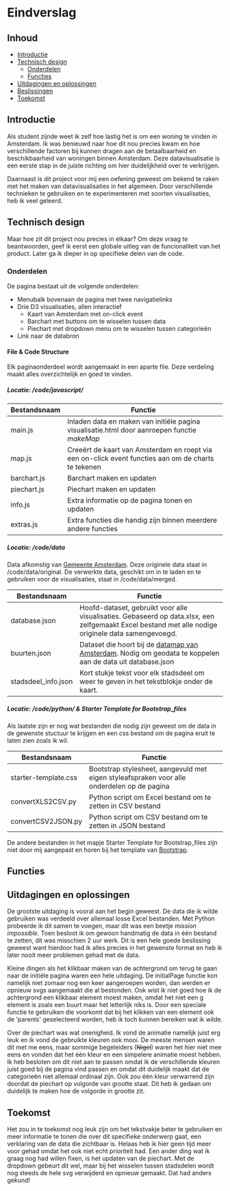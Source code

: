 # Eindverslag

## Inhoud
- [Introductie](#introductie)
- [Technisch design](#technisch-design)
    - [Onderdelen](#onderdelen)
    - [Functies](#functies)
- [Uitdagingen en oplossingen](#uitdagingen-en-oplossingen)
- [Beslissingen](#Beslissingen)
- [Toekomst](#toekomst)

## Introductie
Als student zijnde weet ik zelf hoe lastig het is om een woning te vinden in Amsterdam. Ik was benieuwd naar hoe dit nou precies kwam en hoe verschillende factoren bij kunnen dragen aan de betaalbaarheid en beschikbaarheid van woningen binnen Amsterdam. Deze datavisualisatie is een eerste stap in de juiste richting om hier duidelijkheid over te verkrijgen.

Daarnaast is dit project voor mij een oefening geweest om bekend te raken met het maken van datavisualisaties in het algemeen. Door verschillende technieken te gebruiken en te experimenteren met soorten visualisaties, heb ik veel geleerd.

## Technisch design
Maar hoe zit dit project nou precies in elkaar? Om deze vraag te beantwoorden, geef ik eerst een globale uitleg van de funcionaliteit van het product. Later ga ik dieper in op specifieke delen van de code.

### Onderdelen
De pagina bestaat uit de volgende onderdelen:
- Menubalk bovenaan de pagina met twee navigatielinks
- Drie D3 visualisaties, allen interactief
  - Kaart van Amsterdam met on-click event
  - Barchart met buttons om te wisselen tussen data
  - Piechart met dropdown menu om te wisselen tussen categorieën
- Link naar de databron


#### File & Code Structure
Elk paginaonderdeel wordt aangemaakt in een aparte file. Deze verdeling maakt alles overzichtelijk en goed te vinden.

##### Locatie: /code/javascript/
|      Bestandsnaam       |                                                                     Functie                                                                     |
|---------------------|-------------------------------------------------------------------------------------------------------------------------------------------------|
| main.js    | Inladen data en maken van initiële pagina visualisatie.html door aanroepen functie _makeMap_                |
| map.js | Creeërt de kaart van Amsterdam en roept via een on-click event functies aan om de charts te tekenen                                                                                               |
| barchart.js | Barchart maken en updaten                                                                                             |
| piechart.js          | Piechart maken en updaten |
| info.js    | Extra informatie op de pagina tonen en updaten      |
| extras.js    | Extra functies die handig zijn binnen meerdere andere functies                                                   |

##### Locatie: /code/data
Data afkomstig van [Gemeente Amsterdam](https://data.amsterdam.nl/datasets/02qYaKxMyQZGWQ/). Deze originele data staat in /code/data/original. De verwerkte data, geschikt om in te laden en te gebruiken voor de visualisaties, staat in /code/data/merged.

|              Bestandsnaam               |                                                                              Functie                                                                              |
|-------------------------------------|-------------------------------------------------------------------------------------------------------------------------------------------------------------------|
| database.json                | Hoofd-dataset, gebruikt voor alle visualisaties. Gebaseerd op data.xlsx, een zelfgemaakt Excel bestand met alle nodige originele data samengevoegd.                                                             |
| buurten.json                 | Dataset die hoort bij de [datamap van Amsterdam](http://bl.ocks.org/JulesBlm/918e2987805c7189f568d95a4e8855b4). Nodig om geodata te koppelen aan de data uit database.json  |
| stadsdeel_info.json | Kort stukje tekst voor elk stadsdeel om weer te geven in het tekstblokje onder de kaart.                                                                                      |



##### Locatie: /code/python/ & Starter Template for Bootstrap_files
Als laatste zijn er nog wat bestanden die nodig zijn geweest om de data in de gewenste stuctuur te krijgen en een css bestand om de pagina eruit te laten zien zoals ik wil.

|          Bestandsnaam          |                                                                           Functie                                                                           |
|----------------------------|-------------------------------------------------------------------------------------------------------------------------------------------------------------|
| starter-template.css                   | Bootstrap stylesheet, aangevuld met eigen styleafspraken voor alle onderdelen op de pagina                                                                                          |
| convertXLS2CSV.py   | Python script om Excel bestand om te zetten in CSV bestand                                                                                           |
| convertCSV2JSON.py             | Python script om CSV bestand om te zetten in JSON bestand

De andere bestanden in het mapje Starter Template for Bootstrap_files zijn niet door mij aangepast en horen bij het template van [Bootstrap](https://getbootstrap.com/docs/4.3/examples/starter-template/).

## Functies

## Uitdagingen en oplossingen
De grootste uitdaging is vooral aan het begin geweest. De data die ik wilde gebruiken was verdeeld over allemaal losse Excel bestanden. Met Python probeerde ik dit samen te voegen, maar dit was een beetje _mission impossible_. Toen besloot ik om gewoon handmatig de data in één bestand te zetten, dit was misschien 2 uur werk. Dit is een hele goede beslissing geweest want hierdoor had ik alles precies in het gewenste format en heb ik later nooit meer problemen gehad met de data.

Kleine dingen als het klikbaar maken van de achtergrond om terug te gaan naar de initiële pagina waren een hele uitdaging. De initialPage functie kon namelijk niet zomaar nog een keer aangeroepen worden, dan werden er opnieuw svgs aangemaakt die al bestonden. Ook wist ik niet goed hoe ik de achtergrond een klikbaar element moest maken, omdat het niet een g element is zoals een buurt maar het letterlijk niks is. Door een speciale functie te gebruiken die voorkomt dat bij het klikken van een element ook de 'parents' geselecteerd worden, heb ik toch kunnen bereiken wat ik wilde.

Over de piechart was wat onenigheid. Ik vond de animatie namelijk juist erg leuk en ik vond de gebruikte kleuren ook mooi. De meeste mensen waren dit met me eens, maar sommige begeleiders (~~Nigel~~) waren het hier niet mee eens en vonden dat het één kleur en een simpelere animatie moest hebben. Ik heb besloten om dit niet aan te passen omdat ik de verschillende kleuren juist goed bij de pagina vind passen en omdat dit duidelijk maakt dat de categorieën niet allemaal ordinaal zijn. Ook zou één kleur verwarrend zijn doordat de piechart op volgorde van grootte staat. Dit heb ik gedaan om duidelijk te maken hoe de volgorde in grootte zit.

## Toekomst
Het zou in te toekomst nog leuk zijn om het tekstvakje beter te gebruiken en meer informatie te tonen die over dit specifieke onderwerp gaat, een verklaring van de data die zichtbaar is. Helaas heb ik hier geen tijd meer voor gehad omdat het ook niet echt prioriteit had. Een ander ding wat ik graag nog had willen fixen, is het updaten van de piechart. Met de dropdown gebeurt dit wel, maar bij het wisselen tussen stadsdelen wordt nog steeds de hele svg verwijderd en opnieuw gemaakt. Dat had anders gekund!
